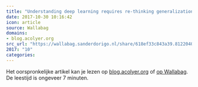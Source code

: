 ```yaml
---
title: "Understanding deep learning requires re-thinking generalization"
date: 2017-10-30 10:16:42
icon: article
source: Wallabag
domains:
- blog.acolyer.org
src_url: "https://wallabag.sanderdorigo.nl/share/618ef33c843a39.81220408"
2017: "10"
categories:
---
```

Het oorspronkelijke artikel kan je lezen op [blog.acolyer.org](https://blog.acolyer.org/2017/05/11/understanding-deep-learning-requires-re-thinking-generalization/) of [op Wallabag](https://wallabag.sanderdorigo.nl/share/618ef33c843a39.81220408). De leestijd is ongeveer 7 minuten.